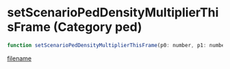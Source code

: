 # setScenarioPedDensityMultiplierThisFrame (Category ped)

```js
function setScenarioPedDensityMultiplierThisFrame(p0: number, p1: number): void
```

[filename](setScenarioPedDensityMultiplierThisFrame_m.md ':include')